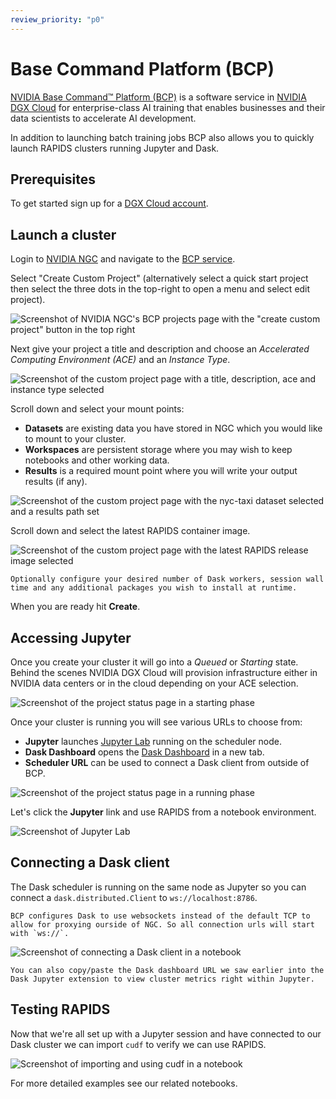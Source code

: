 ```yaml
---
review_priority: "p0"
---
```


# Base Command Platform (BCP)

[NVIDIA Base Command™ Platform (BCP)](https://www.nvidia.com/en-gb/data-center/base-command-platform/) is a software service in [NVIDIA DGX Cloud](https://www.nvidia.com/en-us/data-center/dgx-cloud/) for enterprise-class AI training that enables businesses and their data scientists to accelerate AI development.

In addition to launching batch training jobs BCP also allows you to quickly launch RAPIDS clusters running Jupyter and Dask.

## Prerequisites

To get started sign up for a [DGX Cloud account](https://www.nvidia.com/en-us/data-center/dgx-cloud/trial/).

## Launch a cluster

Login to [NVIDIA NGC](https://www.nvidia.com/en-gb/gpu-cloud/) and navigate to the [BCP service](https://ngc.nvidia.com/projects).

Select "Create Custom Project" (alternatively select a quick start project then select the three dots in the top-right to open a menu and select edit project).

![Screenshot of NVIDIA NGC's BCP projects page with the "create custom project" button in the top right](../../_static/images/cloud/nvidia/bcp-projects.png)

Next give your project a title and description and choose an _Accelerated Computing Environment (ACE)_ and an _Instance Type_.

![Screenshot of the custom project page with a title, description, ace and instance type selected](../../_static/images/cloud/nvidia/bcp-edit-project-title.png)

Scroll down and select your mount points:

- **Datasets** are existing data you have stored in NGC which you would like to mount to your cluster.
- **Workspaces** are persistent storage where you may wish to keep notebooks and other working data.
- **Results** is a required mount point where you will write your output results (if any).

![Screenshot of the custom project page with the nyc-taxi dataset selected and a results path set](../../_static/images/cloud/nvidia/bcp-edit-project-results.png)

Scroll down and select the latest RAPIDS container image.

![Screenshot of the custom project page with the latest RAPIDS release image selected](../../_static/images/cloud/nvidia/bcp-edit-project-image.png)

```{note}
Optionally configure your desired number of Dask workers, session wall time and any additional packages you wish to install at runtime.
```

When you are ready hit **Create**.

## Accessing Jupyter

Once you create your cluster it will go into a _Queued_ or _Starting_ state. Behind the scenes NVIDIA DGX Cloud will provision infrastructure either in NVIDIA data centers or in the cloud depending on your ACE selection.

![Screenshot of the project status page in a starting phase](../../_static/images/cloud/nvidia/bcp-project-queued.png)

Once your cluster is running you will see various URLs to choose from:

- **Jupyter** launches [Jupyter Lab](https://jupyter.org/) running on the scheduler node.
- **Dask Dashboard** opens the [Dask Dashboard](https://docs.dask.org/en/stable/dashboard.html) in a new tab.
- **Scheduler URL** can be used to connect a Dask client from outside of BCP.

![Screenshot of the project status page in a running phase](../../_static/images/cloud/nvidia/bcp-project-running.png)

Let's click the **Jupyter** link and use RAPIDS from a notebook environment.

![Screenshot of Jupyter Lab](../../_static/images/cloud/nvidia/bcp-jupyter.png)

## Connecting a Dask client

The Dask scheduler is running on the same node as Jupyter so you can connect a `dask.distributed.Client` to `ws://localhost:8786`.

```{warning}
BCP configures Dask to use websockets instead of the default TCP to allow for proxying ourside of NGC. So all connection urls will start with `ws://`.
```

![Screenshot of connecting a Dask client in a notebook](../../_static/images/cloud/nvidia/bcp-dask.png)

```{note}
You can also copy/paste the Dask dashboard URL we saw earlier into the Dask Jupyter extension to view cluster metrics right within Jupyter.
```

## Testing RAPIDS

Now that we're all set up with a Jupyter session and have connected to our Dask cluster we can import `cudf` to verify we can use RAPIDS.

![Screenshot of importing and using cudf in a notebook](../../_static/images/cloud/nvidia/bcp-rapids.png)

For more detailed examples see our related notebooks.

```{relatedexamples}

```
